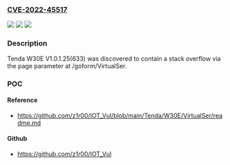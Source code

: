 ### [CVE-2022-45517](https://cve.mitre.org/cgi-bin/cvename.cgi?name=CVE-2022-45517)
![](https://img.shields.io/static/v1?label=Product&message=n%2Fa&color=blue)
![](https://img.shields.io/static/v1?label=Version&message=n%2Fa&color=blue)
![](https://img.shields.io/static/v1?label=Vulnerability&message=n%2Fa&color=brighgreen)

### Description

Tenda W30E V1.0.1.25(633) was discovered to contain a stack overflow via the page parameter at /goform/VirtualSer.

### POC

#### Reference
- https://github.com/z1r00/IOT_Vul/blob/main/Tenda/W30E/VirtualSer/readme.md

#### Github
- https://github.com/z1r00/IOT_Vul

